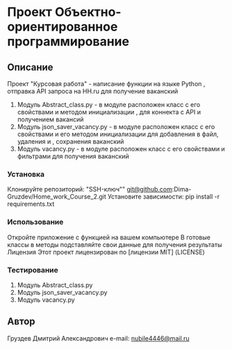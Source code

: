 # Проект Объектно-ориентированное программирование

## Описание
Проект "Курсовая работа" - написание функции на языке Python , отправка API запроса на HH.ru для получение ваканский

1. Модуль Abstract_class.py - в модуле расположен класс с его свойствами и методом инициализации , для коннекта с API и получением вакансий 
2. Модуль json_saver_vacancy.py - в модуле расположен класс с его свойствами и его методом инициализации для добавления в файл, удаления и , сохранения ваканский 
3. Модуль vacancy.py -  в модуле расположен класс с его свойствами и фильтрами для получения ваканский 
### Установка
Клонируйте репозиторий: "SSH-ключ"" git@github.com:Dima-Gruzdev/Home_work_Course_2.git
Установите зависимости: pip install -r requirements.txt

### Использование
Откройте приложение с функцией на вашем компьютере
В готовые классы в методы подставляйте свои данные для получения результаты
Лицензия
Этот проект лицензирован по [лицензии MIT] (LICENSE)

### Тестирование
1. Модуль Abstract_class.py
2. Модуль json_saver_vacancy.py
3. Модуль vacancy.py

## Автор
Груздев Дмитрий Александрович e-mail: nubile4446@mail.ru